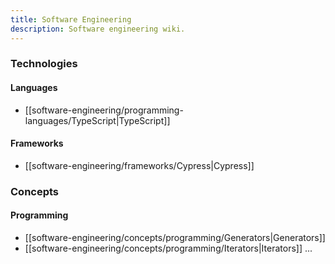 ```yaml
---
title: Software Engineering
description: Software engineering wiki.
---
```


### Technologies
#### Languages
- [[software-engineering/programming-languages/TypeScript|TypeScript]]

#### Frameworks
- [[software-engineering/frameworks/Cypress|Cypress]]

### Concepts
#### Programming
- [[software-engineering/concepts/programming/Generators|Generators]]
- [[software-engineering/concepts/programming/Iterators|Iterators]]
...
